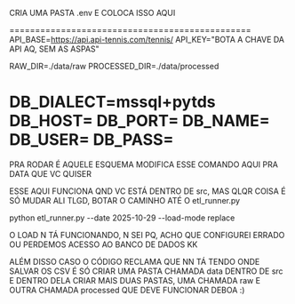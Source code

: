 CRIA UMA PASTA .env E COLOCA ISSO AQUI

===============================================
API_BASE=https://api.api-tennis.com/tennis/
API_KEY="BOTA A CHAVE DA API AQ, SEM AS ASPAS"

RAW_DIR=./data/raw
PROCESSED_DIR=./data/processed

DB_DIALECT=mssql+pytds
DB_HOST=
DB_PORT=
DB_NAME=
DB_USER=
DB_PASS=
===============================================

PRA RODAR É AQUELE ESQUEMA MODIFICA ESSE COMANDO AQUI PRA DATA QUE VC QUISER

ESSE AQUI FUNCIONA QND VC ESTÁ DENTRO DE src, MAS QLQR COISA É SÓ MUDAR ALI TLGD, BOTAR O CAMINHO ATÉ O etl_runner.py

python etl_runner.py --date 2025-10-29 --load-mode replace

O LOAD N TÁ FUNCIONANDO, N SEI PQ, ACHO QUE CONFIGUREI ERRADO OU PERDEMOS ACESSO AO BANCO DE DADOS KK

ALÉM DISSO CASO O CÓDIGO RECLAMA QUE NN TÁ TENDO ONDE SALVAR OS CSV É SÓ CRIAR UMA PASTA CHAMADA data DENTRO DE src E DENTRO DELA CRIAR
MAIS DUAS PASTAS, UMA CHAMADA raw E OUTRA CHAMADA processed QUE DEVE FUNCIONAR DEBOA :)

